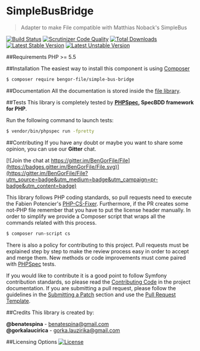 # SimpleBusBridge
> Adapter to make File compatible with Matthias Noback's SimpleBus

[![Build Status](https://travis-ci.org/BenGorFile/SimpleBusBridge.svg?branch=master)](https://travis-ci.org/BenGorFile/SimpleBusBridge)
[![Scrutinizer Code Quality](https://scrutinizer-ci.com/g/BenGorFile/SimpleBusBridge/badges/quality-score.png?b=master)](https://scrutinizer-ci.com/g/BenGorFile/SimpleBusBridge/?branch=master)
[![Total Downloads](https://poser.pugx.org/bengor-file/simple-bus-bridge/downloads)](https://packagist.org/packages/bengor-file/simple-bus-bridge/)
[![Latest Stable Version](https://poser.pugx.org/bengor-file/simple-bus-bridge/v/stable.svg)](https://packagist.org/packages/bengor-file/simple-bus-bridge/)
[![Latest Unstable Version](https://poser.pugx.org/bengor-file/simple-bus-bridge/v/unstable.svg)](https://packagist.org/packages/bengor-file/simple-bus-bridge/)

##Requirements
PHP >= 5.5

##Installation
The easiest way to install this component is using [Composer][6]
```bash
$ composer require bengor-file/simple-bus-bridge
```

##Documentation
All the documentation is stored inside the [file library](https://github.com/BenGorFile/File/blob/master/docs/index.md).

##Tests
This library is completely tested by **[PHPSpec][1], SpecBDD framework for PHP**.

Run the following command to launch tests:
```bash
$ vendor/bin/phpspec run -fpretty
```

##Contributing
If you have any doubt or maybe you want to share some opinion, you can use our **Gitter** chat.

[![Join the chat at https://gitter.im/BenGorFile/File](https://badges.gitter.im/BenGorFile/File.svg)](https://gitter.im/BenGorFile/File?utm_source=badge&utm_medium=badge&utm_campaign=pr-badge&utm_content=badge)

This library follows PHP coding standards, so pull requests need to execute the Fabien Potencier's [PHP-CS-Fixer][5].
Furthermore, if the PR creates some not-PHP file remember that you have to put the license header manually. In order
to simplify we provide a Composer script that wraps all the commands related with this process.
```bash
$ composer run-script cs
```

There is also a policy for contributing to this project. Pull requests must be explained step by step to make the
review process easy in order to accept and merge them. New methods or code improvements must come paired with
[PHPSpec][1] tests.

If you would like to contribute it is a good point to follow Symfony contribution standards, so please read the
[Contributing Code][2] in the project documentation. If you are submitting a pull request, please follow the guidelines
in the [Submitting a Patch][3] section and use the [Pull Request Template][4].

##Credits
This library is created by:
>
**@benatespina** - [benatespina@gmail.com](mailto:benatespina@gmail.com)<br>
**@gorkalaucirica** - [gorka.lauzirika@gmail.com](mailto:gorka.lauzirika@gmail.com)

##Licensing Options
[![License](https://poser.pugx.org/bengor-file/simple-bus-bridge/license.svg)](https://github.com/BenGorFile/SimpleBusBridge/blob/master/LICENSE)

[1]: http://www.phpspec.net/
[2]: http://symfony.com/doc/current/contributing/code/index.html
[3]: http://symfony.com/doc/current/contributing/code/patches.html#check-list
[4]: http://symfony.com/doc/current/contributing/code/patches.html#make-a-pull-request
[5]: http://cs.sensiolabs.org/
[6]: http://getcomposer.org
